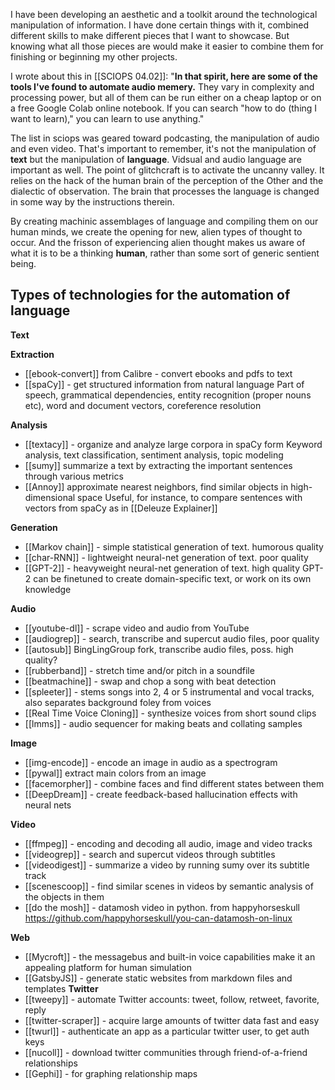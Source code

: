 I have been developing an aesthetic and a toolkit around the technological manipulation of information. I have done certain things with it, combined different skills to make different pieces that I want to showcase. But knowing what all those pieces are would make it easier to combine them for finishing or beginning my other projects.

I wrote about this in [[SCIOPS 04.02]]:
    "**In that spirit, here are some of the tools I've found to automate audio memery.** They vary in complexity and processing power, but all of them can be run either on a cheap laptop or on a free Google Colab online notebook. If you can search "how to do (thing I want to learn)," you can learn to use anything."
	
The list in sciops was geared toward podcasting, the manipulation of audio and even video. That's important to remember,  it's not the manipulation of __text__ but the manipulation of __language__. Vidsual and audio language are important as well.
The point of glitchcraft is to activate the uncanny valley. It relies on the hack of the human brain of the perception of the Other and the dialectic of observation. The brain that processes the language is changed in some way by the instructions therein. 

By creating machinic assemblages of language and compiling them on our human minds, we create the opening for new, alien types of thought to occur. And the frisson of experiencing alien thought makes us aware of what it is to be a thinking __human__, rather than some sort of generic sentient being.
 
## Types of technologies for the automation of language
**Text**

**Extraction**
	
-	[[ebook-convert]] from Calibre - convert ebooks and pdfs to text 
-	[[spaCy]] - get structured information from natural language
		Part of speech, grammatical dependencies, entity recognition (proper nouns etc), word and document vectors, coreference resolution
		
**Analysis**
	
-	[[textacy]] - organize and analyze large corpora in spaCy form
		Keyword analysis, text classification, sentiment analysis, topic modeling 
-	[[sumy]] summarize a text by extracting the important sentences through various metrics
-	[[Annoy]] approximate nearest neighbors, find similar objects in high-dimensional space
		Useful, for instance, to compare sentences with vectors from spaCy as in [[Deleuze Explainer]] 
		
**Generation**
	
-	[[Markov chain]] - simple statistical generation of text. humorous quality
-	[[char-RNN]] - lightweight neural-net generation of text. poor quality
-	[[GPT-2]] - heavyweight neural-net generation of text. high quality
		GPT-2 can be finetuned to create domain-specific text, or work on its own knowledge

**Audio** 

-	[[youtube-dl]] - scrape video and audio from YouTube
-	[[audiogrep]] - search, transcribe and supercut audio files, poor quality
-	[[autosub]] BingLingGroup fork, transcribe audio files, poss. high quality?
-	[[rubberband]] - stretch time and/or pitch in a soundfile
-	[[beatmachine]] - swap and chop a song with beat detection
-	[[spleeter]] - stems songs into 2, 4 or 5 instrumental and vocal tracks, also separates background foley from voices
-	[[Real Time Voice Cloning]] - synthesize voices from short sound clips
-	[[lmms]] - audio sequencer for making beats and collating samples

**Image**

-	[[img-encode]] - encode an image in audio as a spectrogram
-	[[pywal]] extract main colors from an image
-	[[facemorpher]] - combine faces and find different states between them
-	[[DeepDream]] - create feedback-based hallucination effects with neural nets

**Video**

-	[[ffmpeg]] - encoding and decoding all audio, image and video tracks
-	[[videogrep]] - search and supercut videos through subtitles
-	[[videodigest]] - summarize a video by running sumy over its subtitle track
-	[[scenescoop]] - find similar scenes in videos by semantic analysis of the objects in them 
-	[[do the mosh]] - datamosh video in python. from happyhorseskull https://github.com/happyhorseskull/you-can-datamosh-on-linux

**Web**

-	[[Mycroft]] - the messagebus and built-in voice capabilities make it an appealing platform for human simulation
-	[[GatsbyJS]] - generate static websites from markdown files and templates 
		**Twitter**
-	[[tweepy]] - automate Twitter accounts: tweet, follow, retweet, favorite, reply
-	[[twitter-scraper]] - acquire large amounts of twitter data fast and easy
-	[[twurl]] - authenticate an app as a particular twitter user, to get auth keys
-	[[nucoll]] - download twitter communities through friend-of-a-friend relationships
-	[[Gephi]] - for graphing relationship maps
